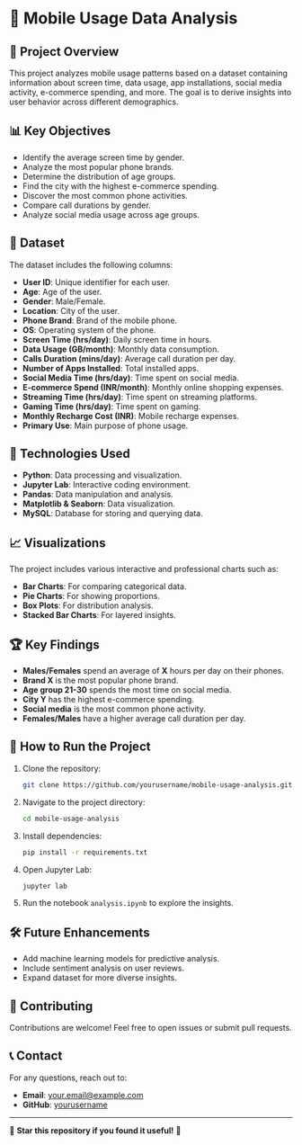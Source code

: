# 📱 Mobile Usage Data Analysis

## 📌 Project Overview
This project analyzes mobile usage patterns based on a dataset containing information about screen time, data usage, app installations, social media activity, e-commerce spending, and more. The goal is to derive insights into user behavior across different demographics.

## 📊 Key Objectives
- Identify the average screen time by gender.
- Analyze the most popular phone brands.
- Determine the distribution of age groups.
- Find the city with the highest e-commerce spending.
- Discover the most common phone activities.
- Compare call durations by gender.
- Analyze social media usage across age groups.

## 📂 Dataset
The dataset includes the following columns:
- **User ID**: Unique identifier for each user.
- **Age**: Age of the user.
- **Gender**: Male/Female.
- **Location**: City of the user.
- **Phone Brand**: Brand of the mobile phone.
- **OS**: Operating system of the phone.
- **Screen Time (hrs/day)**: Daily screen time in hours.
- **Data Usage (GB/month)**: Monthly data consumption.
- **Calls Duration (mins/day)**: Average call duration per day.
- **Number of Apps Installed**: Total installed apps.
- **Social Media Time (hrs/day)**: Time spent on social media.
- **E-commerce Spend (INR/month)**: Monthly online shopping expenses.
- **Streaming Time (hrs/day)**: Time spent on streaming platforms.
- **Gaming Time (hrs/day)**: Time spent on gaming.
- **Monthly Recharge Cost (INR)**: Mobile recharge expenses.
- **Primary Use**: Main purpose of phone usage.

## 📌 Technologies Used
- **Python**: Data processing and visualization.
- **Jupyter Lab**: Interactive coding environment.
- **Pandas**: Data manipulation and analysis.
- **Matplotlib & Seaborn**: Data visualization.
- **MySQL**: Database for storing and querying data.

## 📈 Visualizations
The project includes various interactive and professional charts such as:
- **Bar Charts**: For comparing categorical data.
- **Pie Charts**: For showing proportions.
- **Box Plots**: For distribution analysis.
- **Stacked Bar Charts**: For layered insights.

## 🏆 Key Findings
- **Males/Females** spend an average of **X** hours per day on their phones.
- **Brand X** is the most popular phone brand.
- **Age group 21-30** spends the most time on social media.
- **City Y** has the highest e-commerce spending.
- **Social media** is the most common phone activity.
- **Females/Males** have a higher average call duration per day.

## 🚀 How to Run the Project
1. Clone the repository:
   ```sh
   git clone https://github.com/yourusername/mobile-usage-analysis.git
   ```
2. Navigate to the project directory:
   ```sh
   cd mobile-usage-analysis
   ```
3. Install dependencies:
   ```sh
   pip install -r requirements.txt
   ```
4. Open Jupyter Lab:
   ```sh
   jupyter lab
   ```
5. Run the notebook `analysis.ipynb` to explore the insights.

## 🛠️ Future Enhancements
- Add machine learning models for predictive analysis.
- Include sentiment analysis on user reviews.
- Expand dataset for more diverse insights.

## 🤝 Contributing
Contributions are welcome! Feel free to open issues or submit pull requests.

## 📞 Contact
For any questions, reach out to:
- **Email**: your.email@example.com
- **GitHub**: [yourusername](https://github.com/yourusername)

---
🌟 **Star this repository if you found it useful!** 🌟
